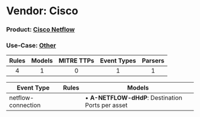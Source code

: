 Vendor: Cisco
=============
### Product: [Cisco Netflow](../ds_cisco_cisco_netflow.md)
### Use-Case: [Other](../../../../UseCases/uc_other.md)

| Rules | Models | MITRE TTPs | Event Types | Parsers |
|:-----:|:------:|:----------:|:-----------:|:-------:|
|   4   |   1    |     0      |      1      |    1    |

| Event Type         | Rules | Models                                                |
| ------------------ | ----- | ----------------------------------------------------- |
| netflow-connection |       |  • <b>A-NETFLOW-dHdP</b>: Destination Ports per asset |